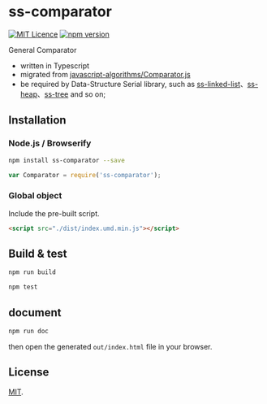# ss-comparator

[![MIT Licence](https://badges.frapsoft.com/os/mit/mit.svg?v=103)](https://opensource.org/licenses/mit-license.php) [![npm version](https://badge.fury.io/js/ss-comparator.svg)](https://badge.fury.io/js/ss-comparator)

General Comparator 

 - written in Typescript
 - migrated from [javascript-algorithms/Comparator.js](https://github.com/trekhleb/javascript-algorithms/blob/master/src/utils/comparator/Comparator.js)
 - be required by Data-Structure Serial library, such as [ss-linked-list](https://github.com/boycgit/ss-linked-list)、[ss-heap](https://github.com/boycgit/ss-heap)、[ss-tree](https://github.com/boycgit/ss-tree) and so on;

## Installation

### Node.js / Browserify

```bash
npm install ss-comparator --save
```

```javascript
var Comparator = require('ss-comparator');
```

### Global object

Include the pre-built script.

```html
<script src="./dist/index.umd.min.js"></script>

```

## Build & test

```bash
npm run build
```

```bash
npm test
```

## document

```bash
npm run doc
```

then open the generated `out/index.html` file in your browser.

## License

[MIT](LICENSE).
